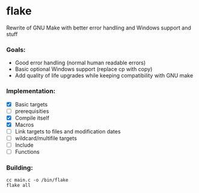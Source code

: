 # flake
Rewrite of GNU Make with better error handling and Windows support and stuff

### Goals:
- Good error handling (normal human readable errors)
- Basic optional Windows support (replace cp with copy)
- Add quality of life upgrades while keeping compatibility with GNU make

### Implementation:
- [x] Basic targets
- [ ] prerequisities
- [x] Compile itself
- [x] Macros
- [ ] Link targets to files and modification dates
- [ ] wildcard/multifile targets
- [ ] Include
- [ ] Functions

### Building:
```
cc main.c -o /bin/flake
flake all
```
